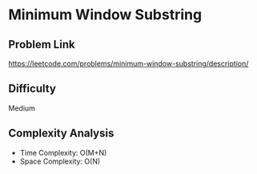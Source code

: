 # Minimum Window Substring



## Problem Link

https://leetcode.com/problems/minimum-window-substring/description/



## Difficulty

Medium

## Complexity Analysis

* Time Complexity: O(M+N)
* Space Complexity: O(N)
